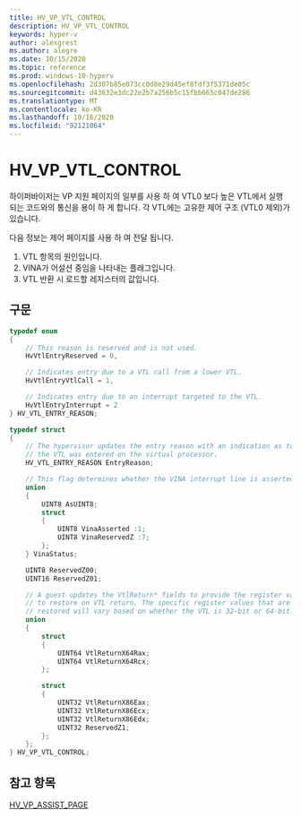 ```yaml
---
title: HV_VP_VTL_CONTROL
description: HV_VP_VTL_CONTROL
keywords: hyper-v
author: alexgrest
ms.author: alegre
ms.date: 10/15/2020
ms.topic: reference
ms.prod: windows-10-hyperv
ms.openlocfilehash: 2d307b85e073cc0d8e29d45ef8fdf3f5371de05c
ms.sourcegitcommit: d43632e3dc22e2b7a256b5c15fbb665c047de286
ms.translationtype: MT
ms.contentlocale: ko-KR
ms.lasthandoff: 10/16/2020
ms.locfileid: "92121064"
---
```

# <a name="hv_vp_vtl_control"></a>HV_VP_VTL_CONTROL

하이퍼바이저는 VP 지원 페이지의 일부를 사용 하 여 VTL0 보다 높은 VTL에서 실행 되는 코드와의 통신을 용이 하 게 합니다. 각 VTL에는 고유한 제어 구조 (VTL0 제외)가 있습니다.

다음 정보는 제어 페이지를 사용 하 여 전달 됩니다.

1. VTL 항목의 원인입니다.
2. VINA가 어설션 중임을 나타내는 플래그입니다.
3. VTL 반환 시 로드할 레지스터의 값입니다.

## <a name="syntax"></a>구문

```c
typedef enum
{
    // This reason is reserved and is not used.
    HvVtlEntryReserved = 0,

    // Indicates entry due to a VTL call from a lower VTL.
    HvVtlEntryVtlCall = 1,

    // Indicates entry due to an interrupt targeted to the VTL.
    HvVtlEntryInterrupt = 2
} HV_VTL_ENTRY_REASON;

typedef struct
{
    // The hypervisor updates the entry reason with an indication as to why
    // the VTL was entered on the virtual processor.
    HV_VTL_ENTRY_REASON EntryReason;

    // This flag determines whether the VINA interrupt line is asserted.
    union
    {
        UINT8 AsUINT8;
        struct
        {
            UINT8 VinaAsserted :1;
            UINT8 VinaReservedZ :7;
        };
    } VinaStatus;

    UINT8 ReservedZ00;
    UINT16 ReservedZ01;

    // A guest updates the VtlReturn* fields to provide the register values
    // to restore on VTL return. The specific register values that are
    // restored will vary based on whether the VTL is 32-bit or 64-bit.
    union
    {
        struct
        {
            UINT64 VtlReturnX64Rax;
            UINT64 VtlReturnX64Rcx;
        };

        struct
        {
            UINT32 VtlReturnX86Eax;
            UINT32 VtlReturnX86Ecx;
            UINT32 VtlReturnX86Edx;
            UINT32 ReservedZ1;
        };
    };
} HV_VP_VTL_CONTROL;
 ```

## <a name="see-also"></a>참고 항목

[HV_VP_ASSIST_PAGE](HV_VP_ASSIST_PAGE.md)
